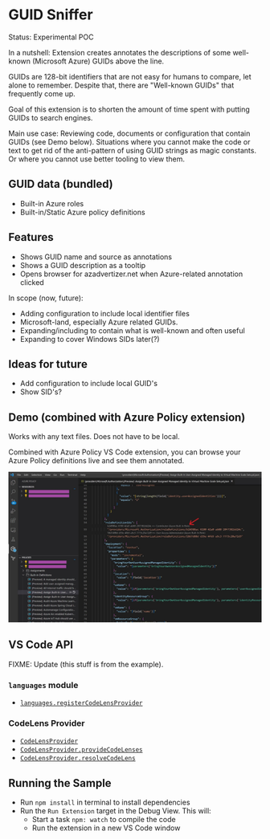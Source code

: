 # GUID Sniffer

Status: Experimental POC

In a nutshell: Extension creates annotates the descriptions of some well-known (Microsoft Azure) GUIDs above the line.

GUIDs are 128-bit identifiers that are not easy for humans to compare, let alone to remember. Despite that, there are "Well-known GUIDs" that frequently come up.

Goal of this extension is to shorten the amount of time spent with putting GUIDs to search engines.

Main use case: Reviewing code, documents or configuration that contain GUIDs (see Demo below). Situations where you cannot make the code or text to get rid of the anti-pattern of using GUID strings as magic constants. Or where you cannot use better tooling to view them.

## GUID data (bundled)

 - Built-in Azure roles
 - Built-in/Static Azure policy definitions

## Features

 - Shows GUID name and source as annotations
 - Shows a GUID description as a tooltip
 - Opens browser for azadvertizer.net when Azure-related annotation clicked

In scope (now, future):

 - Adding configuration to include local identifier files
 - Microsoft-land, especially Azure related GUIDs.
 - Expanding/including to contain what is well-known and often useful
 - Expanding to cover Windows SIDs later(?)

## Ideas for tuture

- Add configuration to include local GUID's
- Show SID's?

## Demo (combined with Azure Policy extension)

Works with any text files. Does not have to be local.

Combined with Azure Policy VS Code extension, you can browse your Azure Policy definitions live and see them annotated. 

![demo](images/demo_azure_policy_editor.jpg)

## VS Code API

FIXME: Update (this stuff is from the example).

### `languages` module

- [`languages.registerCodeLensProvider`](https://code.visualstudio.com/api/references/vscode-api#languages.registerCodeLensProvider)

### CodeLens Provider

- [`CodeLensProvider`](https://code.visualstudio.com/api/references/vscode-api#CodeLensProvider)
- [`CodeLensProvider.provideCodeLenses`](https://code.visualstudio.com/api/references/vscode-api#CodeLensProvider.provideCodeLenses)
- [`CodeLensProvider.resolveCodeLens`](https://code.visualstudio.com/api/references/vscode-api#CodeLensProvider.resolveCodeLens)

## Running the Sample

- Run `npm install` in terminal to install dependencies
- Run the `Run Extension` target in the Debug View. This will:
	- Start a task `npm: watch` to compile the code
	- Run the extension in a new VS Code window
